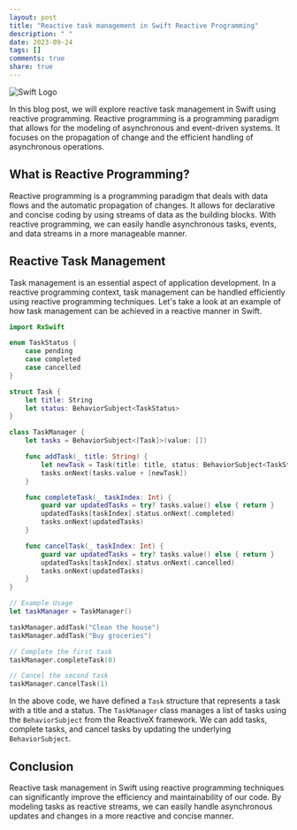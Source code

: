 ```yaml
---
layout: post
title: "Reactive task management in Swift Reactive Programming"
description: " "
date: 2023-09-24
tags: []
comments: true
share: true
---
```


![Swift Logo](https://www.pngitem.com/pimgs/m/340-3409817_apple-swift-icon-hd-png-download.png)

In this blog post, we will explore reactive task management in Swift using reactive programming. Reactive programming is a programming paradigm that allows for the modeling of asynchronous and event-driven systems. It focuses on the propagation of change and the efficient handling of asynchronous operations.

## What is Reactive Programming?

Reactive programming is a programming paradigm that deals with data flows and the automatic propagation of changes. It allows for declarative and concise coding by using streams of data as the building blocks. With reactive programming, we can easily handle asynchronous tasks, events, and data streams in a more manageable manner.

## Reactive Task Management

Task management is an essential aspect of application development. In a reactive programming context, task management can be handled efficiently using reactive programming techniques. Let's take a look at an example of how task management can be achieved in a reactive manner in Swift.

```swift
import RxSwift

enum TaskStatus {
    case pending
    case completed
    case cancelled
}

struct Task {
    let title: String
    let status: BehaviorSubject<TaskStatus>
}

class TaskManager {
    let tasks = BehaviorSubject<[Task]>(value: [])

    func addTask(_ title: String) {
        let newTask = Task(title: title, status: BehaviorSubject<TaskStatus>(value: .pending))
        tasks.onNext(tasks.value + [newTask])
    }

    func completeTask(_ taskIndex: Int) {
        guard var updatedTasks = try? tasks.value() else { return }
        updatedTasks[taskIndex].status.onNext(.completed)
        tasks.onNext(updatedTasks)
    }

    func cancelTask(_ taskIndex: Int) {
        guard var updatedTasks = try? tasks.value() else { return }
        updatedTasks[taskIndex].status.onNext(.cancelled)
        tasks.onNext(updatedTasks)
    }
}

// Example Usage
let taskManager = TaskManager()

taskManager.addTask("Clean the house")
taskManager.addTask("Buy groceries")

// Complete the first task
taskManager.completeTask(0)

// Cancel the second task
taskManager.cancelTask(1)
```

In the above code, we have defined a `Task` structure that represents a task with a title and a status. The `TaskManager` class manages a list of tasks using the `BehaviorSubject` from the ReactiveX framework. We can add tasks, complete tasks, and cancel tasks by updating the underlying `BehaviorSubject`.

## Conclusion

Reactive task management in Swift using reactive programming techniques can significantly improve the efficiency and maintainability of our code. By modeling tasks as reactive streams, we can easily handle asynchronous updates and changes in a more reactive and concise manner.